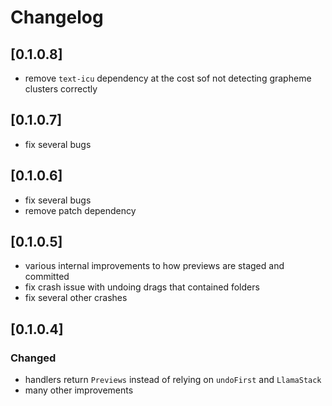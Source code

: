 # Changelog

## [0.1.0.8]
- remove `text-icu` dependency at the cost sof not detecting grapheme clusters correctly

## [0.1.0.7]
- fix several bugs

## [0.1.0.6]
- fix several bugs
- remove patch dependency
  
## [0.1.0.5]
- various internal improvements to how previews are staged and committed
- fix crash issue with undoing drags that contained folders
- fix several other crashes

## [0.1.0.4]
### Changed
- handlers return `Previews` instead of relying on `undoFirst` and `LlamaStack` 
- many other improvements
